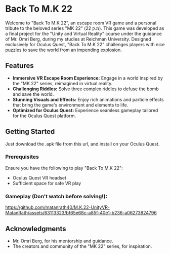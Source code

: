 # Back To M.K 22

Welcome to "Back To M.K 22", an escape room VR game and a personal tribute to the beloved series "MK 22" (מ.ק 22). 
This game was developed as a final project for the "Unity and Virtual Reality" course under the guidance of Mr. Omri Berg, during my studies at Reichman University. 
Designed exclusively for Oculus Quest, "Back To M.K 22" challenges players with nice puzzles to save the world from an impending explosion.

## Features

- **Immersive VR Escape Room Experience:** Engage in a world inspired by the "MK 22" series, reimagined in virtual reality.
- **Challenging Riddles:** Solve three complex riddles to defuse the bomb and save the world.
- **Stunning Visuals and Effects:** Enjoy rich animations and particle effects that bring the game's environment and elements to life.
- **Optimized for Oculus Quest:** Experience seamless gameplay tailored for the Oculus Quest platform.

## Getting Started

Just download the .apk file from this url, and install on your Oculus Quest.

### Prerequisites

Ensure you have the following to play "Back To M.K 22":

- Oculus Quest VR headset
- Sufficient space for safe VR play


### Gameplay (Don't watch before solving!):

https://github.com/matanrath40/M.K.22-UnityVR-MatanRath/assets/63113323/bf65e68c-a85f-40e1-b236-a06273824796


## Acknowledgments

- Mr. Omri Berg, for his mentorship and guidance.
- The creators and community of the "MK 22" series, for inspiration.



